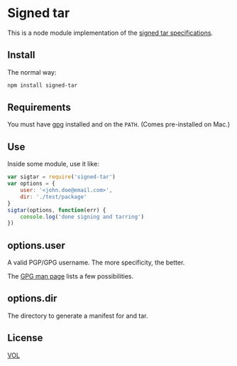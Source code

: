 # Signed tar

This is a node module implementation of the
[signed tar specifications](https://github.com/sdmp/signed-tar).

## Install

The normal way:

```sh
npm install signed-tar
```

## Requirements

You must have [gpg](https://www.gnupg.org/) installed and on
the `PATH`. (Comes pre-installed on Mac.)

## Use

Inside some module, use it like:

```js
var sigtar = require('signed-tar')
var options = {
	user: '<john.doe@email.com>',
	dir: './test/package'
}
sigtar(options, function(err) {
	console.log('done signing and tarring')
})
```

## options.user

A valid PGP/GPG username. The more specificity, the better.

The [GPG man page](https://www.gnupg.org/documentation/manpage.en.html#sec-1-6)
lists a few possibilities.

## options.dir

The directory to generate a manifest for and tar.

## License

[VOL](http://veryopenlicense.com)
